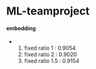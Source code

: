 # ML-teamproject


#### embedding
- 1. fixed ratio 1 : 0.9054
  2. fixed ratio 2 : 0.9020
  3. fixed ratio 1.5 : 0.9154
